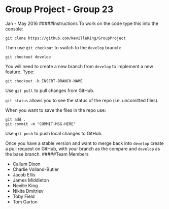 # Group Project - Group 23
Jan - May 2016
#####Instructions
To work on the code type this into the console:

    git clone https://github.com/NevilleKing/GroupProject
Then use `git checkout` to switch to the `develop` branch:

    git checkout develop
You will need to create a new branch from `develop` to implement a new feature. Type:

    git checkout -b INSERT-BRANCH-NAME
Use `git pull` to pull changes from GitHub.

`git status` allows you to see the status of the repo (i.e. uncomitted files).

When you want to save the files in the repo use:

    git add .
    git commit -m "COMMIT-MSG-HERE"

Use `git push` to push local changes to GitHub.

Once you have a stable version and want to merge back into `develop` create a pull request on GitHub, with your branch as the compare and `develop` as the base branch.
#####Team Members
* Callum Dixon
* Charlie Volland-Butler
* Jacob Ellis
* James Middleton
* Neville King
* Nikita Dmitriev
* Toby Field
* Tom Garton
